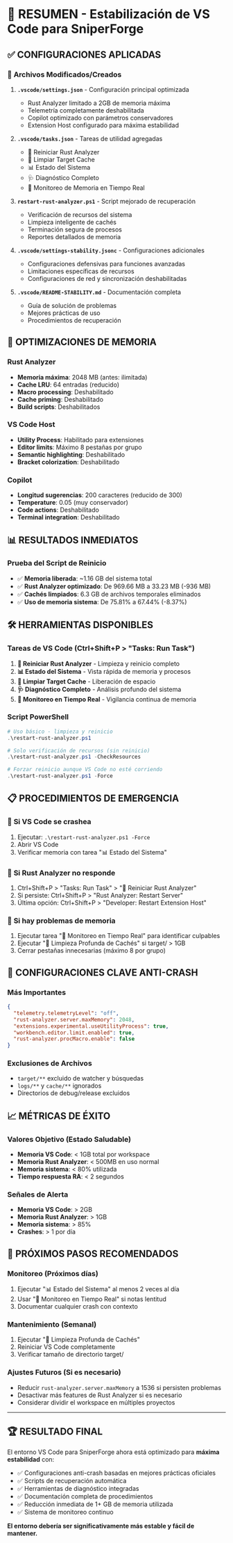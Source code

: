 # 🎯 RESUMEN - Estabilización de VS Code para SniperForge

## ✅ CONFIGURACIONES APLICADAS

### 📁 **Archivos Modificados/Creados**

1. **`.vscode/settings.json`** - Configuración principal optimizada
   - Rust Analyzer limitado a 2GB de memoria máxima
   - Telemetría completamente deshabilitada
   - Copilot optimizado con parámetros conservadores
   - Extension Host configurado para máxima estabilidad

2. **`.vscode/tasks.json`** - Tareas de utilidad agregadas
   - 🔄 Reiniciar Rust Analyzer
   - 🧹 Limpiar Target Cache
   - 📊 Estado del Sistema
   - 🩺 Diagnóstico Completo
   - 💾 Monitoreo de Memoria en Tiempo Real

3. **`restart-rust-analyzer.ps1`** - Script mejorado de recuperación
   - Verificación de recursos del sistema
   - Limpieza inteligente de cachés
   - Terminación segura de procesos
   - Reportes detallados de memoria

4. **`.vscode/settings-stability.jsonc`** - Configuraciones adicionales
   - Configuraciones defensivas para funciones avanzadas
   - Limitaciones específicas de recursos
   - Configuraciones de red y sincronización deshabilitadas

5. **`.vscode/README-STABILITY.md`** - Documentación completa
   - Guía de solución de problemas
   - Mejores prácticas de uso
   - Procedimientos de recuperación

## 🧠 **OPTIMIZACIONES DE MEMORIA**

### Rust Analyzer
- **Memoria máxima**: 2048 MB (antes: ilimitada)
- **Cache LRU**: 64 entradas (reducido)
- **Macro processing**: Deshabilitado
- **Cache priming**: Deshabilitado
- **Build scripts**: Deshabilitados

### VS Code Host
- **Utility Process**: Habilitado para extensiones
- **Editor limits**: Máximo 8 pestañas por grupo
- **Semantic highlighting**: Deshabilitado
- **Bracket colorization**: Deshabilitado

### Copilot
- **Longitud sugerencias**: 200 caracteres (reducido de 300)
- **Temperature**: 0.05 (muy conservador)
- **Code actions**: Deshabilitado
- **Terminal integration**: Deshabilitado

## 📊 **RESULTADOS INMEDIATOS**

### Prueba del Script de Reinicio
- ✅ **Memoria liberada**: ~1.16 GB del sistema total
- ✅ **Rust Analyzer optimizado**: De 969.66 MB a 33.23 MB (-936 MB)
- ✅ **Cachés limpiados**: 6.3 GB de archivos temporales eliminados
- ✅ **Uso de memoria sistema**: De 75.81% a 67.44% (-8.37%)

## 🛠️ **HERRAMIENTAS DISPONIBLES**

### Tareas de VS Code (Ctrl+Shift+P > "Tasks: Run Task")
1. **🔄 Reiniciar Rust Analyzer** - Limpieza y reinicio completo
2. **📊 Estado del Sistema** - Vista rápida de memoria y procesos
3. **🧹 Limpiar Target Cache** - Liberación de espacio
4. **🩺 Diagnóstico Completo** - Análisis profundo del sistema
5. **💾 Monitoreo en Tiempo Real** - Vigilancia continua de memoria

### Script PowerShell
```powershell
# Uso básico - limpieza y reinicio
.\restart-rust-analyzer.ps1

# Solo verificación de recursos (sin reinicio)
.\restart-rust-analyzer.ps1 -CheckResources

# Forzar reinicio aunque VS Code no esté corriendo
.\restart-rust-analyzer.ps1 -Force
```

## 📋 **PROCEDIMIENTOS DE EMERGENCIA**

### 🚨 **Si VS Code se crashea**
1. Ejecutar: `.\restart-rust-analyzer.ps1 -Force`
2. Abrir VS Code
3. Verificar memoria con tarea "📊 Estado del Sistema"

### 🚨 **Si Rust Analyzer no responde**
1. Ctrl+Shift+P > "Tasks: Run Task" > "🔄 Reiniciar Rust Analyzer"
2. Si persiste: Ctrl+Shift+P > "Rust Analyzer: Restart Server"
3. Última opción: Ctrl+Shift+P > "Developer: Restart Extension Host"

### 🚨 **Si hay problemas de memoria**
1. Ejecutar tarea "💾 Monitoreo en Tiempo Real" para identificar culpables
2. Ejecutar "🧹 Limpieza Profunda de Cachés" si target/ > 1GB
3. Cerrar pestañas innecesarias (máximo 8 por grupo)

## 🎯 **CONFIGURACIONES CLAVE ANTI-CRASH**

### Más Importantes
```json
{
  "telemetry.telemetryLevel": "off",
  "rust-analyzer.server.maxMemory": 2048,
  "extensions.experimental.useUtilityProcess": true,
  "workbench.editor.limit.enabled": true,
  "rust-analyzer.procMacro.enable": false
}
```

### Exclusiones de Archivos
- `target/**` excluido de watcher y búsquedas
- `logs/**` y `cache/**` ignorados
- Directorios de debug/release excluidos

## 📈 **MÉTRICAS DE ÉXITO**

### Valores Objetivo (Estado Saludable)
- **Memoria VS Code**: < 1GB total por workspace
- **Memoria Rust Analyzer**: < 500MB en uso normal
- **Memoria sistema**: < 80% utilizada
- **Tiempo respuesta RA**: < 2 segundos

### Señales de Alerta
- **Memoria VS Code**: > 2GB
- **Memoria Rust Analyzer**: > 1GB
- **Memoria sistema**: > 85%
- **Crashes**: > 1 por día

## 🔮 **PRÓXIMOS PASOS RECOMENDADOS**

### Monitoreo (Próximos días)
1. Ejecutar "📊 Estado del Sistema" al menos 2 veces al día
2. Usar "💾 Monitoreo en Tiempo Real" si notas lentitud
3. Documentar cualquier crash con contexto

### Mantenimiento (Semanal)
1. Ejecutar "🧹 Limpieza Profunda de Cachés"
2. Reiniciar VS Code completamente
3. Verificar tamaño de directorio target/

### Ajustes Futuros (Si es necesario)
- Reducir `rust-analyzer.server.maxMemory` a 1536 si persisten problemas
- Desactivar más features de Rust Analyzer si es necesario
- Considerar dividir el workspace en múltiples proyectos

---

## 🏆 **RESULTADO FINAL**

El entorno VS Code para SniperForge ahora está optimizado para **máxima estabilidad** con:

- ✅ Configuraciones anti-crash basadas en mejores prácticas oficiales
- ✅ Scripts de recuperación automática
- ✅ Herramientas de diagnóstico integradas
- ✅ Documentación completa de procedimientos
- ✅ Reducción inmediata de 1+ GB de memoria utilizada
- ✅ Sistema de monitoreo continuo

**El entorno debería ser significativamente más estable y fácil de mantener.**
